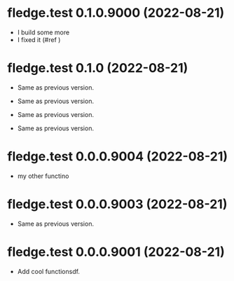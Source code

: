 <!-- NEWS.md is maintained by https://cynkra.github.io/fledge, do not edit -->

# fledge.test 0.1.0.9000 (2022-08-21)

- I build some more
- I fixed it (#ref )


# fledge.test 0.1.0 (2022-08-21)

- Same as previous version.

- Same as previous version.

- Same as previous version.

- Same as previous version.


# fledge.test 0.0.0.9004 (2022-08-21)

- my other functino


# fledge.test 0.0.0.9003 (2022-08-21)

- Same as previous version.


# fledge.test 0.0.0.9001 (2022-08-21)

- Add cool functionsdf.


